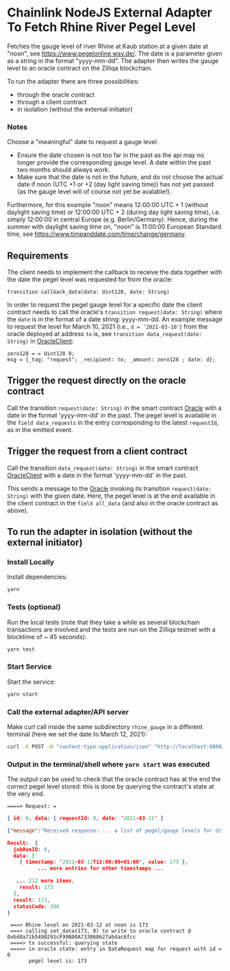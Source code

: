 # Chainlink NodeJS External Adapter To Fetch Rhine River Pegel Level

Fetches the gauge level of river Rhine at Kaub station at a given date at "noon", see https://www.pegelonline.wsv.de/. The date is a parameter given as a string in the format "yyyy-mm-dd".
The adapter then writes the gauge level to an oracle contract on the Zilliqa blockchain.

To run the adapter there are three possibilities:
- through the oracle contract
- through a client contract
- in isolation (without the external initiator)

### Notes
Choose a "meaningful" date to request a gauge level:
- Ensure the date chosen is not too far in the past as the api may no longer provide the corresponding gauge level. A date within the past two months should always work.
- Make sure that the date is not in the future, and do not choose
the actual date if noon (UTC +1 or +2 (day light saving time)) has not yet passed (as the gauge level will of course not yet be avalable!).

Furthermore, for this example "noon" means 12:00:00 UTC + 1 (without daylight saving time) or 12:00:00 UTC + 2 (during day light saving time), i.e. simply 12:00:00 in central Europe (e.g. Berlin/Germany). Hence, during the summer with daylight saving time on, "noon" is 11:00:00 European Standard time, see https://www.timeanddate.com/time/change/germany.

## Requirements
The client needs to implement the callback to receive the data together with the date the pegel level was requested for from the oracle:
```code
transition callback_data(data: Uint128, date: String)
```
In order to request the pegel gauge level for a specific date the client contract needs to call the oracle's `transition request(date: String)` where the `date` is in the format of a date string: yyyy-mm-dd. An example message to request the level for March 10, 2021 (i.e., `d = '2021-03-10'`) from the oracle deployed at address `to` is, see
`transition data_request(date: String)` in [OracleClient](./scilla/OracleClient.scilla):
```code
zero128 = = Uint128 0;
msg = {_tag: "request"; _recipient: to; _amount: zero128 ; date: d};

```


## Trigger the request directly on the oracle contract
Call the transition `request(date: String)` in the smart contract [Oracle](./scilla/Oracle.scilla) with a date in the format 'yyyy-mm-dd' in the past. The pegel level is available in the `field data_requests` in the entry corresponding to the latest `requestId`, as in the emitted event.

## Trigger the request from a client contract
Call the transition `data_request(date: String)` in the smart contract [OracleClient](./scilla/OracleClient.scilla) with a date in the format 'yyyy-mm-dd' in the past.

This sends a message to the [Oracle](./scilla/Oracle.scilla) invoking its transition `request(date: String)` with the given date. Here, the pegel level is at the end available in the client contract in the `field all_data` (and also in the oracle contract as above).

## To run the adapter in isolation (without the external initiator)

### Install Locally
Install dependencies:

```bash
yarn
```

### Tests (optional)
Run the local tests (note that they take a while as several blockchain transactions are involved and the tests are run on the Zilliqa testnet with a blocktime of ~ 45 seconds):

```bash
yarn test
```
### Start Service

Start the service:
```bash
yarn start
```

### Call the external adapter/API server

Make curl call inside the same subdirectory `rhine_gauge` in a different terminal (here we set the date to March 12, 2021):
```bash
curl -X POST -H "content-type:application/json" "http://localhost:8080/" --data '{ "id": 0, "data": { "requestId": 0, "date": "2021-03-12"} }'
```

### Output in the terminal/shell where ```yarn start``` was executed
The output can be used to check that the oracle contract has at the end the correct pegel level stored: this is done by querying the contract's state at the very end.

` ====> Request: = `
```json
{ id: 0, data: { requestId: 0, date: '2021-03-12' }
```
```json
{"message":"Received response: ... a list of pegel/gauge levels for different timestamps ... }
```
```json
Result:  {
  jobRunID: 0,
  data: [
    { timestamp: '2021-03-12T12:00:00+01:00', value: 173 },
          ... more entries for other timestamps ...

   ... 212 more items,
    result: 173
  ],
  result: 173,
  statusCode: 200
}
```
```
 ===> Rhine level on 2021-03-12 at noon is 173
 ===> calling set_data(173, 0) to write to oracle contract @  0xbd0a71b5490291cF99B00A733068627abdac6fcc
 ====> tx successful: querying state
 ====> in oracle state: entry in DataRequest map for request with id = 0
       pegel level is: 173
```
